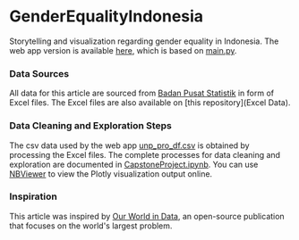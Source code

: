 # GenderEqualityIndonesia
Storytelling and visualization regarding gender equality in Indonesia. The web app version is available [here](https://tmtsmrsl-genderequalityindonesia-main-jbyfzo.streamlitapp.com/), which is based on [main.py](main.py).
### Data Sources
All data for this article are sourced from [Badan Pusat Statistik](https://www.bps.go.id/) in form of Excel files. The Excel files are also available on [this repository](Excel Data).

### Data Cleaning and Exploration Steps
The csv data used by the web app [unp_pro_df.csv](unp_pro_df.csv) is obtained by processing the Excel files. The complete processes for data cleaning and exploration are documented in [CapstoneProject.ipynb](CapstoneProject.ipynb). You can use [NBViewer](https://nbviewer.org/) to view the Plotly visualization output online.

### Inspiration
This article was inspired by [Our World in Data](https://ourworldindata.org/), an open-source publication that focuses on the world's largest problem.

